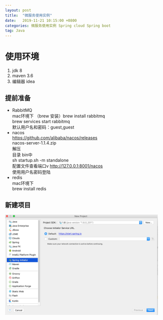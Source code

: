 ```yaml
---
layout: post
title:  "微服务使用实例"
date:   2019-11-21 10:15:00 +0800
categories: 微服务使用实例 Spring cloud Spring boot
tag: Java
---
```


# 使用环境
1. jdk 8
2. maven 3.6
3. 编辑器 idea

## 提前准备

* RabbitMQ <br>
    mac环境下 （brew 安装）brew install rabbitmq <br/>
    brew services start rabbitmq <br/>
    默认用户名和密码：guest,guest
* nacos <br/>
    https://github.com/alibaba/nacos/releases<br/>
    nacos-server-1.1.4.zip<br/>
    解压<br/>
    目录 bin中<br/>
    sh startup.sh -m standalone<br/>
    配置文件查看端口v
    http://127.0.0.1:8001/nacos<br/>
    使用用户名密码登陆
* redis<br/>
    mac环境下<br/>
        brew install redis

## 新建项目
![新建项目1](./../images/posts/2019-11-21/create1.jpg) <br/>
